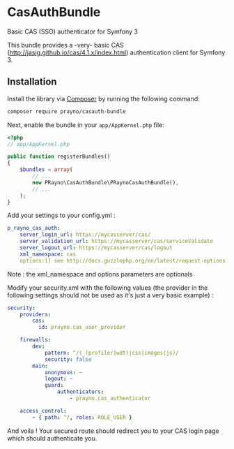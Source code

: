 # CasAuthBundle
Basic CAS (SSO) authenticator for Symfony 3

This bundle provides a -very- basic CAS (http://jasig.github.io/cas/4.1.x/index.html) authentication client for Symfony 3.

## Installation

Install the library via [Composer](https://getcomposer.org/) by
running the following command:

```bash
composer require prayno/casauth-bundle
```

Next, enable the bundle in your `app/AppKernel.php` file:

```php
<?php
// app/AppKernel.php

public function registerBundles()
{
    $bundles = array(
        // ...
        new PRayno\CasAuthBundle\PRaynoCasAuthBundle(),
        // ...
    );
}
```

Add your settings to your config.yml :
```yaml
p_rayno_cas_auth:
    server_login_url: https://mycasserver/cas/
    server_validation_url: https://mycasserver/cas/serviceValidate
    server_logout_url: https://mycasserver/cas/logout
    xml_namespace: cas
    options:[] see http://docs.guzzlephp.org/en/latest/request-options.html
```
Note : the xml_namespace and options parameters are optionals

Modify your security.xml with the following values (the provider in the following settings should not be used as it's just a very basic example) :
```yaml
security:
    providers:
        cas:
          id: prayno.cas_user_provider

    firewalls:
        dev:
            pattern: ^/(_(profiler|wdt)|css|images|js)/
            security: false
        main:
            anonymous: ~
            logout: ~
            guard:
                authenticators:
                    - prayno.cas_authenticator

    access_control:
        - { path: ^/, roles: ROLE_USER }
  ```
  
  And voila ! Your secured route should redirect you to your CAS login page which should authenticate you.
